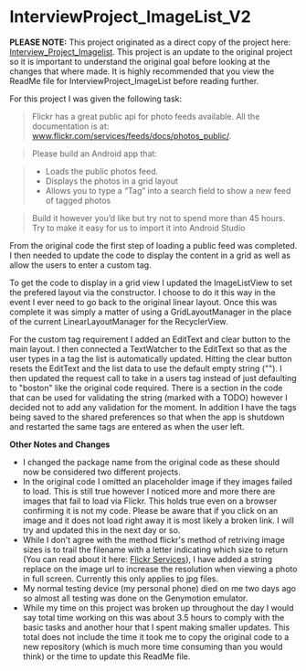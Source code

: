 # InterviewProject_ImageList_V2

**PLEASE NOTE:** This project originated as a direct copy of the project here: [Interview_Project_Imagelist]. This project is an update to the original project so it is important to understand the original goal before looking at the changes that where made. It is highly recommended that you view the ReadMe file for InterviewProject_ImageList before reading further.

For this project I was given the following task:
>Flickr has a great public api for photo feeds available.
>All the documentation is at: www.flickr.com/services/feeds/docs/photos_public/.

>Please build an Android app that:

>- Loads the public photos feed.
>- Displays the photos in a grid layout
>- Allows you to type a “Tag” into a search field to show a new feed of tagged photos

>Build it however you’d like but try not to spend more than 4­5 hours.
>Try to make it easy for us to import it into Android Studio

From the original code the first step of loading a public feed was completed. I then needed to update the code to display the content in a grid as well as allow the users to enter a custom tag. 

To get the code to display in a grid view I updated the ImageListView to set the prefered layout via the constructor. I choose to do it this way in the event I ever need to go back to the original linear layout. Once this was complete it was simply a matter of using a GridLayoutManager in the place of the current LinearLayoutManager for the RecyclerView.

For the custom tag requirement I added an EditText and clear button to the main layout. I then connected a TextWatcher to the EditText so that as the user types in a tag the list is automatically updated. Hitting the clear button resets the EditText and the list data to use the default empty string (""). I then updated the request call to take in a users tag instead of just defaulting to "boston" like the original code required. There is a section in the code that can be used for validating the string (marked with a TODO) however I decided not to add any validation for the moment. In addition I have the tags being saved to the shared preferences so that when the app is shutdown and restarted the same tags are entered as when the user left.

**Other Notes and Changes**
- I changed the package name from the original code as these should now be considered two different projects.
- In the original code I omitted an placeholder image if they images failed to load. This is still true however I noticed more and more there are images that fail to load via Flickr. This holds true even on a browser confirming it is not my code. Please be aware that if you click on an image and it does not load right away it is most likely a broken link. I will try and updated this in the next day or so.
- While I don't agree with the method flickr's method of retriving image sizes is to trail the filename with a letter indicating which size to return (You can read about it here: [Flickr Services]), I have added a string replace on the image url to increase the resolution when viewing a photo in full screen. Currently this only applies to jpg files.
- My normal testing device (my personal phone) died on me two days ago so almost all testing was done on the Genymotion emulator.
- While my time on this project was broken up throughout the day I would say total time working on this was about 3.5 hours to comply with the basic tasks and another hour that I spent making smaller updates. This total does not include the time it took me to copy the original code to a new repository (which is much more time consuming than you would think) or the time to update this ReadMe file.


 [Interview_Project_Imagelist]: <https://github.com/dgmartin/InterviewProject_ImageList>
 [Flickr Services]: <https://www.flickr.com/services/api/misc.urls.html>
